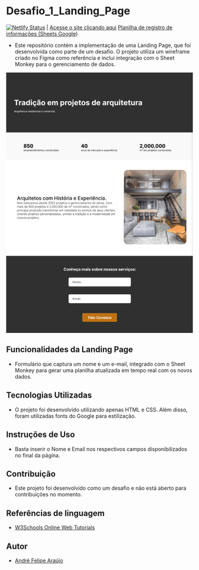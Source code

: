 # Desafio_1_Landing_Page
[![Netlify Status](https://api.netlify.com/api/v1/badges/52ae5be9-bf2e-48ae-9a84-568289b1b4c6/deploy-status)](https://app.netlify.com/sites/andrefelipedesafio1/deploys) | [Acesse o site clicando aqui](https://andrefelipedesafio1.netlify.app/)
[Planilha de registro de informações (Sheets Google)](https://docs.google.com/spreadsheets/d/13WKlLDoMwJLYoV9LzxKClip9lsE0mVOvRpPOblRdv18/edit?usp=sharing)

- Este repositório contém a implementação de uma Landing Page, que foi desenvolvida como parte de um desafio. O projeto utiliza um wireframe criado no Figma como referência e inclui integração com o Sheet Monkey para o gerenciamento de dados.

![Página pronta](Finalizado.png)

## Funcionalidades da Landing Page

- Formulário que captura um nome e um e-mail, integrado com o Sheet Monkey para gerar uma planilha atualizada em tempo real com os novos dados.

## Tecnologias Utilizadas

- O projeto foi desenvolvido utilizando apenas HTML e CSS. Além disso, foram utilizadas fonts do Google para estilização.

## Instruções de Uso

- Basta inserir o Nome e Email nos respectivos campos disponibilizados no final da página.

## Contribuição

- Este projeto foi desenvolvido como um desafio e não está aberto para contribuições no momento.

## Referências de linguagem

- [W3Schools Online Web Tutorials](www.w3schools.com)

## Autor

- [André Felipe Araújo](https://github.com/FelipeDevHML)
